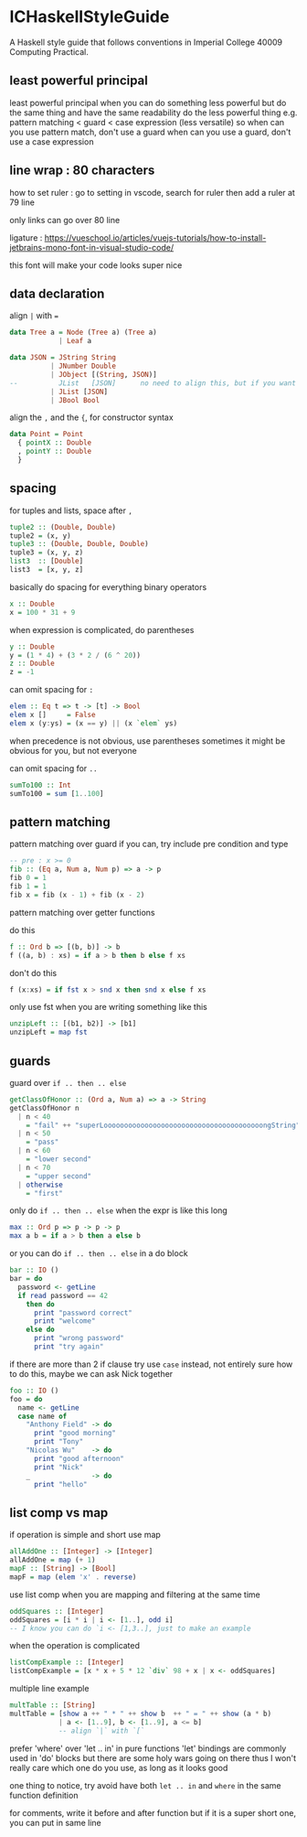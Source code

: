 # ICHaskellStyleGuide
A Haskell style guide that follows conventions in Imperial College 40009 Computing Practical.

## least powerful principal

least powerful principal when you can do something less powerful but do the same thing and have the same readability do the less powerful thing e.g. pattern matching < guard < case expression (less versatile) so when can you use pattern match, don't use a guard when can you use a guard, don't use a case expression


## line wrap : 80 characters

how to set ruler : go to setting in vscode, search for ruler then add a ruler at 79 line

only links can go over 80 line

ligature : https://vueschool.io/articles/vuejs-tutorials/how-to-install-jetbrains-mono-font-in-visual-studio-code/

this font will make your code looks super nice

## data declaration

align `|` with `=`

``` haskell
data Tree a = Node (Tree a) (Tree a)
            | Leaf a

data JSON = JString String
          | JNumber Double
          | JObject [(String, JSON)]
--          JList   [JSON]      no need to align this, but if you want you can
          | JList [JSON]     
          | JBool Bool
```

align the `,` and the `{`, for constructor syntax

``` haskell
data Point = Point
  { pointX :: Double
  , pointY :: Double
  }
```


## spacing

for tuples and lists, space after `,`

``` haskell
tuple2 :: (Double, Double)
tuple2 = (x, y)
tuple3 :: (Double, Double, Double)
tuple3 = (x, y, z)
list3  :: [Double]
list3  = [x, y, z]
```

basically do spacing for everything binary operators

``` haskell
x :: Double
x = 100 * 31 + 9
```

when expression is complicated, do parentheses

``` haskell
y :: Double
y = (1 * 4) + (3 * 2 / (6 ^ 20))
z :: Double
z = -1
```

can omit spacing for `:` 

``` haskell
elem :: Eq t => t -> [t] -> Bool
elem x []     = False
elem x (y:ys) = (x == y) || (x `elem` ys)
```

when precedence is not obvious, use parentheses sometimes it might be obvious for you, but not everyone

can omit spacing for `..`

``` haskell
sumTo100 :: Int
sumTo100 = sum [1..100]
```

## pattern matching

pattern matching over guard if you can, try include pre condition and type

``` haskell
-- pre : x >= 0
fib :: (Eq a, Num a, Num p) => a -> p
fib 0 = 1
fib 1 = 1
fib x = fib (x - 1) + fib (x - 2)
```

pattern matching over getter functions

do this 

``` haskell
f :: Ord b => [(b, b)] -> b
f ((a, b) : xs) = if a > b then b else f xs
```

don't do this

``` haskell
f (x:xs) = if fst x > snd x then snd x else f xs
```

only use fst when you are writing something like this

``` haskell
unzipLeft :: [(b1, b2)] -> [b1]
unzipLeft = map fst 
```

## guards

guard over `if .. then .. else`

``` haskell
getClassOfHonor :: (Ord a, Num a) => a -> String
getClassOfHonor n
  | n < 40    
    = "fail" ++ "superLooooooooooooooooooooooooooooooooooooooongString"
  | n < 50    
    = "pass"
  | n < 60    
    = "lower second" 
  | n < 70    
    = "upper second"
  | otherwise 
    = "first"
```

only do `if .. then .. else` when the expr is like this long

``` haskell
max :: Ord p => p -> p -> p
max a b = if a > b then a else b
```

or you can do `if .. then .. else` in a do block

``` haskell
bar :: IO ()
bar = do
  password <- getLine
  if read password == 42
    then do
      print "password correct"
      print "welcome"
    else do
      print "wrong password"
      print "try again"
```

if there are more than 2 if clause try use `case` instead, not entirely sure how to do this, maybe we can ask Nick together

```haskell
foo :: IO ()
foo = do
  name <- getLine
  case name of
    "Anthony Field" -> do
      print "good morning"
      print "Tony"
    "Nicolas Wu"    -> do
      print "good afternoon"
      print "Nick"
    _               -> do
      print "hello"
```

## list comp vs map

if operation is simple and short use map

``` haskell
allAddOne :: [Integer] -> [Integer]
allAddOne = map (+ 1)
mapF :: [String] -> [Bool]
mapF = map (elem 'x' . reverse)
```

use list comp when you are mapping and filtering at the same time

``` haskell
oddSquares :: [Integer]
oddSquares = [i * i | i <- [1..], odd i]
-- I know you can do `i <- [1,3..], just to make an example
```

when the operation is complicated

``` haskell
listCompExample :: [Integer]
listCompExample = [x * x + 5 * 12 `div` 98 + x | x <- oddSquares]
```

multiple line example

``` haskell
multTable :: [String]
multTable = [show a ++ " * " ++ show b  ++ " = " ++ show (a * b) 
            | a <- [1..9], b <- [1..9], a <= b]
            -- align `|` with `[`
```


prefer 'where' over 'let .. in' in pure functions 'let' bindings are commonly used in 'do' blocks but there are some holy wars going on there thus I won't really care which one do you use, as long as it looks good

one thing to notice, try avoid have both `let .. in` and `where` in the same function definition

for comments, write it before and after function but if it is a super short one, you can put in same line

